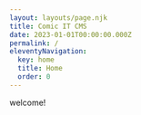 ```yaml
---
layout: layouts/page.njk
title: Comic IT CMS
date: 2023-01-01T00:00:00.000Z
permalink: /
eleventyNavigation:
  key: home
  title: Home
  order: 0
---
```



welcome!